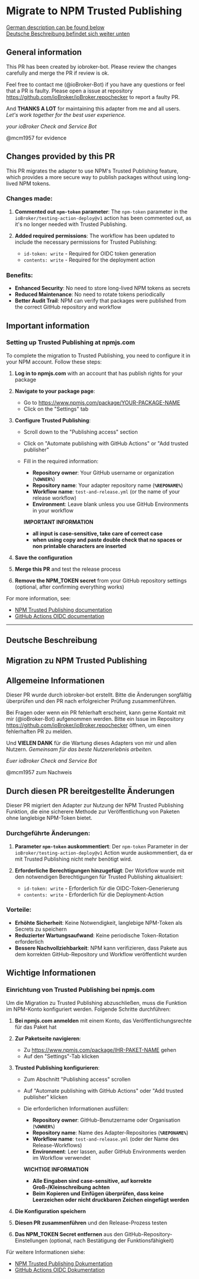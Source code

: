 # Migrate to NPM Trusted Publishing

[German description can be found below](#deutsche-beschreibung)  
[Deutsche Beschreibung befindet sich weiter unten](#deutsche-beschreibung)

## General information 

This PR has been created by iobroker-bot. Please review the changes carefully and merge the PR if review is ok.

Feel free to contact me (@ioBroker-Bot) if you have any questions or feel that a PR is faulty. Please open a issue at repository https://github.com/ioBroker/ioBroker.repochecker to report a faulty PR.

And **THANKS A LOT** for maintaining this adapter from me and all users.
*Let's work together for the best user experience.*

*your*
*ioBroker Check and Service Bot*

@mcm1957 for evidence

## Changes provided by this PR

This PR migrates the adapter to use NPM's Trusted Publishing feature, which provides a more secure way to publish packages without using long-lived NPM tokens.

### Changes made:

1. **Commented out `npm-token` parameter**: The `npm-token` parameter in the `ioBroker/testing-action-deploy@v1` action has been commented out, as it's no longer needed with Trusted Publishing.

2. **Added required permissions**: The workflow has been updated to include the necessary permissions for Trusted Publishing:
   - `id-token: write` - Required for OIDC token generation
   - `contents: write` - Required for the deployment action

### Benefits:

- **Enhanced Security**: No need to store long-lived NPM tokens as secrets
- **Reduced Maintenance**: No need to rotate tokens periodically
- **Better Audit Trail**: NPM can verify that packages were published from the correct GitHub repository and workflow

## Important information

### Setting up Trusted Publishing at npmjs.com

To complete the migration to Trusted Publishing, you need to configure it in your NPM account. Follow these steps:

1. **Log in to npmjs.com** with an account that has publish rights for your package

2. **Navigate to your package page**:
   - Go to https://www.npmjs.com/package/YOUR-PACKAGE-NAME
   - Click on the "Settings" tab

3. **Configure Trusted Publishing**:
   - Scroll down to the "Publishing access" section
   - Click on "Automate publishing with GitHub Actions" or "Add trusted publisher"
   - Fill in the required information:
     - **Repository owner**: Your GitHub username or organization (**`%OWNER%`**)
     - **Repository name**: Your adapter repository name (**`%REPONAME%`**)
     - **Workflow name**: `test-and-release.yml` (or the name of your release workflow)
     - **Environment**: Leave blank unless you use GitHub Environments in your workflow

     **IMPORTANT INFORMATION**
     - **all input is case-sensitive, take care of correct case**
     - **when using copy and paste double check that no spaces or non printable characters are inserted**
     
4. **Save the configuration**

5. **Merge this PR** and test the release process

6. **Remove the NPM_TOKEN secret** from your GitHub repository settings (optional, after confirming everything works)

For more information, see:
- [NPM Trusted Publishing documentation](https://docs.npmjs.com/trusted-publishers)
- [GitHub Actions OIDC documentation](https://docs.github.com/en/actions/deployment/security-hardening-your-deployments/about-security-hardening-with-openid-connect)

---

## Deutsche Beschreibung

## Migration zu NPM Trusted Publishing

## Allgemeine Informationen

Dieser PR wurde durch iobroker-bot erstellt. Bitte die Änderungen sorgfältig überprüfen und den PR nach erfolgreicher Prüfung zusammenführen.

Bei Fragen oder wenn ein PR fehlerhaft erscheint, kann gerne Kontakt mit mir (@ioBroker-Bot) aufgenommen werden. Bitte ein Issue im Repository https://github.com/ioBroker/ioBroker.repochecker öffnen, um einen fehlerhaften PR zu melden.

Und **VIELEN DANK** für die Wartung dieses Adapters von mir und allen Nutzern.
*Gemeinsam für das beste Nutzererlebnis arbeiten.*

*Euer*
*ioBroker Check and Service Bot*

@mcm1957 zum Nachweis

## Durch diesen PR bereitgestellte Änderungen

Dieser PR migriert den Adapter zur Nutzung der NPM Trusted Publishing Funktion, die eine sicherere Methode zur Veröffentlichung von Paketen ohne langlebige NPM-Token bietet.

### Durchgeführte Änderungen:

1. **Parameter `npm-token` auskommentiert**: Der `npm-token` Parameter in der `ioBroker/testing-action-deploy@v1` Action wurde auskommentiert, da er mit Trusted Publishing nicht mehr benötigt wird.

2. **Erforderliche Berechtigungen hinzugefügt**: Der Workflow wurde mit den notwendigen Berechtigungen für Trusted Publishing aktualisiert:
   - `id-token: write` - Erforderlich für die OIDC-Token-Generierung
   - `contents: write` - Erforderlich für die Deployment-Action

### Vorteile:

- **Erhöhte Sicherheit**: Keine Notwendigkeit, langlebige NPM-Token als Secrets zu speichern
- **Reduzierter Wartungsaufwand**: Keine periodische Token-Rotation erforderlich
- **Bessere Nachvollziehbarkeit**: NPM kann verifizieren, dass Pakete aus dem korrekten GitHub-Repository und Workflow veröffentlicht wurden

## Wichtige Informationen

### Einrichtung von Trusted Publishing bei npmjs.com

Um die Migration zu Trusted Publishing abzuschließen, muss die Funktion im NPM-Konto konfiguriert werden. Folgende Schritte durchführen:

1. **Bei npmjs.com anmelden** mit einem Konto, das Veröffentlichungsrechte für das Paket hat

2. **Zur Paketseite navigieren**:
   - Zu https://www.npmjs.com/package/IHR-PAKET-NAME gehen
   - Auf den "Settings"-Tab klicken

3. **Trusted Publishing konfigurieren**:
   - Zum Abschnitt "Publishing access" scrollen
   - Auf "Automate publishing with GitHub Actions" oder "Add trusted publisher" klicken
   - Die erforderlichen Informationen ausfüllen:
     - **Repository owner**: GitHub-Benutzername oder Organisation (**`%OWNER%`**)
     - **Repository name**: Name des Adapter-Repositories (**`%REPONAME%`**)
     - **Workflow name**: `test-and-release.yml` (oder der Name des Release-Workflows)
     - **Environment**: Leer lassen, außer GitHub Environments werden im Workflow verwendet

     **WICHTIGE INFORMATION**
     - **Alle Eingaben sind case-sensitive, auf korrekte Groß-/Kleinschreibung achten**
     - **Beim Kopieren und Einfügen überprüfen, dass keine Leerzeichen oder nicht druckbaren Zeichen eingefügt werden**
     
4. **Die Konfiguration speichern**

5. **Diesen PR zusammenführen** und den Release-Prozess testen

6. **Das NPM_TOKEN Secret entfernen** aus den GitHub-Repository-Einstellungen (optional, nach Bestätigung der Funktionsfähigkeit)

Für weitere Informationen siehe:
- [NPM Trusted Publishing Dokumentation](https://docs.npmjs.com/trusted-publishers)
- [GitHub Actions OIDC Dokumentation](https://docs.github.com/en/actions/deployment/security-hardening-your-deployments/about-security-hardening-with-openid-connect)
